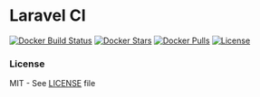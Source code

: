# Laravel CI

[![Docker Build Status](https://img.shields.io/docker/build/laratools/laravel-ci.svg?style=flat-square)](https://hub.docker.com/r/laratools/laravel-ci/) [![Docker Stars](https://img.shields.io/docker/stars/laratools/laravel-ci.svg?style=flat-square)](https://hub.docker.com/r/laratools/laravel-ci/) [![Docker Pulls](https://img.shields.io/docker/pulls/laratools/laravel-ci.svg?style=flat-square)](https://hub.docker.com/r/laratools/laravel-ci/) [![License](https://img.shields.io/github/license/laratools/laravel-ci.svg?style=flat-square)](https://github.com/laratools/laravel-ci/blob/master/LICENSE.md)

### License

MIT - See [LICENSE][license] file

[license]: LICENSE.md
